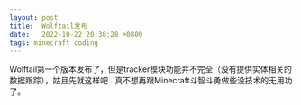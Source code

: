 ```yaml
---
layout: post
title:  Wolftail发布
date:   2022-10-22 20:38:28 +0800
tags: minecraft coding
---
```


Wolftail第一个版本发布了，但是tracker模块功能并不完全（没有提供实体相关的数据跟踪），姑且先就这样吧...真不想再跟Minecraft斗智斗勇做些没技术的无用功了。
